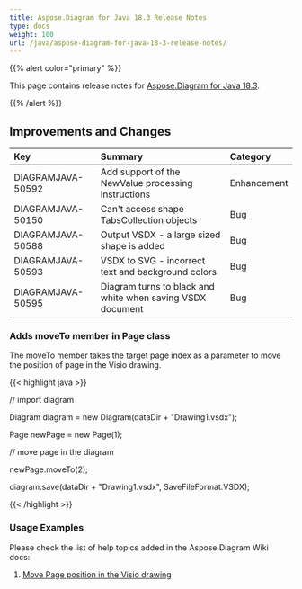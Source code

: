 ```yaml
---
title: Aspose.Diagram for Java 18.3 Release Notes
type: docs
weight: 100
url: /java/aspose-diagram-for-java-18-3-release-notes/
---
```


{{% alert color="primary" %}} 

This page contains release notes for [Aspose.Diagram for Java 18.3](https://repository.aspose.com/repo/com/aspose/aspose-diagram/18.3/).

{{% /alert %}} 
## **Improvements and Changes**

|**Key**|**Summary**|**Category**|
| :- | :- | :- |
|DIAGRAMJAVA-50592|Add support of the NewValue processing instructions|Enhancement|
|DIAGRAMJAVA-50150|Can't access shape TabsCollection objects|Bug|
|DIAGRAMJAVA-50588|Output VSDX - a large sized shape is added|Bug|
|DIAGRAMJAVA-50593|VSDX to SVG - incorrect text and background colors|Bug|
|DIAGRAMJAVA-50595|Diagram turns to black and white when saving VSDX document|Bug|
### **Adds moveTo member in Page class**
The moveTo member takes the target page index as a parameter to move the position of page in the Visio drawing.

{{< highlight java >}}

 // import diagram

Diagram diagram = new Diagram(dataDir + "Drawing1.vsdx");

Page newPage = new Page(1);

// move page in the diagram

newPage.moveTo(2);

diagram.save(dataDir + "Drawing1.vsdx", SaveFileFormat.VSDX);

{{< /highlight >}}
### **Usage Examples**
Please check the list of help topics added in the Aspose.Diagram Wiki docs: 

1. [Move Page position in the Visio drawing](/diagram/java/retrieve-2c-get-2c-copy-and-insert-a-page-html/#retrieve-get-copyandinsertapage-movepagepositioninthevisiodrawing)
